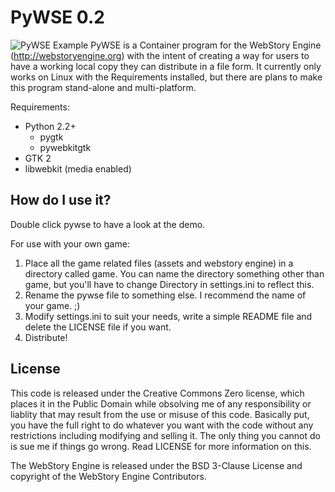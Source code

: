 PyWSE 0.2
=========
![PyWSE Example](http://brenton.nom.za/demo.jpg)
PyWSE is a Container program for the WebStory Engine (http://webstoryengine.org) with the intent of creating a way for users to have a working local copy they can distribute in a file form. It currently only works on Linux with the Requirements installed, but there are plans to make this program stand-alone and multi-platform.

Requirements:
* Python 2.2+  
  - pygtk  
  - pywebkitgtk 
* GTK 2  
* libwebkit (media enabled)


How do I use it?
----------------
Double click pywse to have a look at the demo.

For use with your own game:  
1. Place all the game related files (assets and webstory engine) in a directory called game. You can name the directory something other than game, but you'll have to change Directory in settings.ini to reflect this.  
2. Rename the pywse file to something else. I recommend the name of your game. ;)  
3. Modify settings.ini to suit your needs, write a simple README file and delete the LICENSE file if you want.  
4. Distribute!  


License
-------
This code is released under the Creative Commons Zero license, which places it in the Public Domain while obsolving me of any responsibility or liablity that may result from the use or misuse of this code. Basically put, you have the full right to do whatever you want with the code without any restrictions including modifying and selling it. The only thing you cannot do is sue me if things go wrong. Read LICENSE for more information on this.

The WebStory Engine is released under the BSD 3-Clause License and copyright of the WebStory Engine Contributors.
